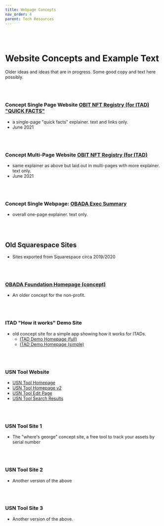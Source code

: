 ```yaml
---
title: Webpage Concepts
nav_order: 4
parent: Tech Resources
---
```


<br> <br>

# Website Concepts and Example Text
Older ideas and ideas that are in progress.
Some good copy and text here possibly.

<br> <br>

### Concept Single Page Website [OBIT NFT Registry (for ITAD) "QUICK FACTS"](../webpage-concepts/obit-nft-registry-quick-facts/index.md)
* a single-page "quick facts" explainer.  text and links only.
* June 2021

<br> <br>

### Concept Multi-Page Website [OBIT NFT Registry (for ITAD)](../webpage-concepts/obit-nft-registry-multi/index.md)
* same explainer as above but laid out in multi-pages with more explainer.  text only.
* June 2021


<br> <br>

### Concept Single Webpage:  [OBADA Exec Summary](../webpage-concepts/exec-summary/index.md) 
* overall one-page explainer.  text only. 


<br> <br>


## Old Squarespace Sites
* Sites exported from Squarespace circa 2019/2020

<br> <br>

### [OBADA Foundation Homepage (concept)](../webpage-concepts/obada-foundation-home-page/index.html)
* An older concept for the non-profit.

<br> <br>


### ITAD "How it works" Demo Site
* old concept site for a simple app showing how it works for ITADs.
  * [ITAD Demo Homepage (full)](../webpage-concepts/itad-demo-full/index.html)
  * [ITAD Demo Homepage (simple)](../webpage-concepts/itad-demo-simple/index.html)

<br> <br>

### USN Tool Website
* [USN Tool Homepage](../webpage-concepts/usn-tool/index.html)
* [USN Tool Homepage v2](../webpage-concepts/usn-tool/index-v2.html)
* [USN Tool Edit Page](../webpage-concepts/usn-tool/edit-page.html)
* [USN Tool Search Results](../webpage-concepts/usn-tool/search-results.html)

<br> <br>

### USN Tool Site 1
* The "where's george" concept site, a free tool to track your assets by serial number

<br> <br>

### USN Tool Site 2
* Another version of the above

<br> <br>

### USN Tool Site 3
* Another version of the above.

<br> <br>



